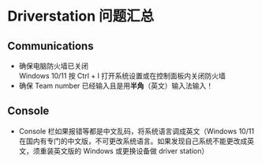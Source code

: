 # Driverstation 问题汇总

## Communications

* 确保电脑防火墙已关闭\
  Windows 10/11  按 Ctrl + I 打开系统设置或在控制面板内关闭防火墙
* 确保 Team number 已经输入且是用**半角**（英文）输入法输入！

## Console

* Console 栏如果报错等都是中文乱码，将系统语言调成英文（Windows 10/11 在国内有专门的中文版，不可更改系统语言。如果发现自己系统不能更改成英文，须重装英文版的 Windows 或更换设备做 driver station）

